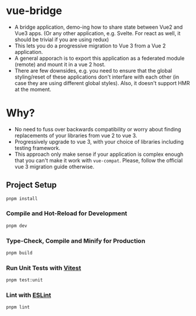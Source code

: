 # vue-bridge

- A bridge application, demo-ing how to share state between Vue2 and Vue3 apps.
  (Or any other application, e.g. Svelte. For react as well, it should be trivial if you are using redux)
- This lets you do a progressive migration to Vue 3 from a Vue 2 application.
- A general apporach is to export this application as a federated module (remote) and mount it in a vue 2 host.
- There are few downsides, e.g. you need to ensure that the global styling/reset of these applications don't interfare with each other (in case they are using different global styles). Also, it doesn't support HMR at the moment.

# Why?

- No need to fuss over backwards compatibility or worry about finding replacements of your libraries from vue 2 to vue 3.
- Progressively upgrade to vue 3, with your choice of libraries including testing framework.
- This approach only make sense if your application is complex enough that you can't make it work with `vue-compat`. Please, follow the official vue 3 migration guide otherwise.

## Project Setup

```sh
pnpm install
```

### Compile and Hot-Reload for Development

```sh
pnpm dev
```

### Type-Check, Compile and Minify for Production

```sh
pnpm build
```

### Run Unit Tests with [Vitest](https://vitest.dev/)

```sh
pnpm test:unit
```

### Lint with [ESLint](https://eslint.org/)

```sh
pnpm lint
```
